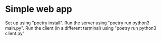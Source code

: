# Simple web app
Set up using "poetry install".
Run the server using "poetry run python3 main.py".
Run the client (in a different terminal) using "poetry run python3 client.py"
